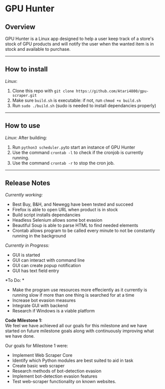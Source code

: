 # GPU Hunter
## Overview
GPU Hunter is a Linux app designed to help a user keep track of a store's stock of GPU products and will notify the user when the wanted item is in stock and available to purchase.

-----

## How to install
*Linux*:  
1. Clone this repo with `git clone https://github.com/Atari4800/gpu-scraper.git`  
2. Make sure `build.sh` is executable: if not, run `chmod +x build.sh`   
2. Run `sudo ./build.sh` (sudo is needed to install dependancies properly) 

-----------

## How to use
*Linux*:
After building:
1. Run `python3 scheduler.py`to start an instance of GPU Hunter
2. Use the command `crontab -l` to check if the cronjob is currently running.
4. Use the command `crontab -r` to stop the cron job. 

---------

## Release Notes

*Currently working:*
- Best Buy, B&H, and Newegg have been tested and succeed
- Firefox is able to open URL when product is in stock
- Build script installs dependancies
- Headless Selenium allows some bot evasion
- Beautiful Soup is able to parse HTML to find needed elements
- Crontab allows program to be called every minute to not be constantly running in the background

*Currently in Progress:*
- GUI is started
- GUI can interact with command line
- GUI can create popup notification
- GUI has text field entry

*To Do: *
- Make the program use resources more effeciently as it currently is running slow if more than one thing is searched for at a time
- Increase bot evasion measures
- Integrate GUI with backend
- Research if Windows is a viable platform


**Code Milestone 1:**  
We feel we have achieved all our goals for this milestone and we have started on future milestone goals along with continuously improving what we have done.

Our goals for Milestone 1 were:
- Implement Web Scraper Core
- Identify which Python modules are best suited to aid in task
- Create basic web scraper
- Research methods of bot-detection evasion
- Implement bot-detection evasion features
- Test web-scraper functionality on known websites.
